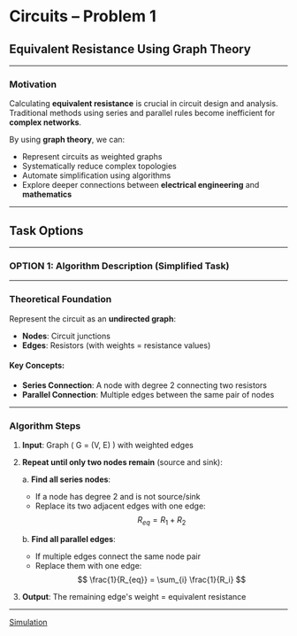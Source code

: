 # Circuits – Problem 1

## Equivalent Resistance Using Graph Theory

---

###  Motivation

Calculating **equivalent resistance** is crucial in circuit design and analysis. Traditional methods using series and parallel rules become inefficient for **complex networks**.

By using **graph theory**, we can:

- Represent circuits as weighted graphs  
- Systematically reduce complex topologies  
- Automate simplification using algorithms  
- Explore deeper connections between **electrical engineering** and **mathematics**

---

##  Task Options

---

###  OPTION 1: Algorithm Description (Simplified Task)

---

###  Theoretical Foundation

Represent the circuit as an **undirected graph**:

- **Nodes**: Circuit junctions  
- **Edges**: Resistors (with weights = resistance values)

#### Key Concepts:

- **Series Connection**: A node with degree 2 connecting two resistors  
- **Parallel Connection**: Multiple edges between the same pair of nodes

---

###  Algorithm Steps

1. **Input**: Graph \( G = (V, E) \) with weighted edges  
2. **Repeat until only two nodes remain** (source and sink):

   a. **Find all series nodes**:
   - If a node has degree 2 and is not source/sink  
   - Replace its two adjacent edges with one edge:
     $$
     R_{eq} = R_1 + R_2
     $$

   b. **Find all parallel edges**:
   - If multiple edges connect the same node pair  
   - Replace them with one edge:
     $$
     \frac{1}{R_{eq}} = \sum_{i} \frac{1}{R_i}
     $$

3. **Output**: The remaining edge's weight = equivalent resistance

---
[Simulation](circuitsim.html)
